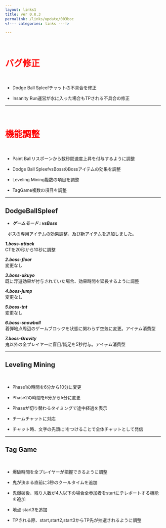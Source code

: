 ```yaml
---
layout: links1
title: ver 0.0.3
permalink: /links/update/003boc
<!--- categories: links ---!>

---
```

<br>
<h1 id="1"><font color="red">バグ修正</font></h1><br>

+ <span class="green-badge">Dodge Ball Spleef</span>チャットの不具合を修正

+ <span class="blue-badge">Insanity Run</span>運営が水に入った場合もTPされる不具合の修正


-----------------------------------------------------------

<br>
<h1 id="1"><font color="red">機能調整</font></h1><br>

+ <span class="blue-badge">Paint Ball</span>リスポーンから数秒間速度上昇を付与するように調整

+ <span class="green-badge">Dodge Ball Spleef</span>vsBossのBossアイテムの効果を調整

+ <span class="yellow-badge">Leveling Mining</span>複数の項目を調整 

+ <span class="red-badge">TagGame</span>複数の項目を調整 



-----------------------------------------------------------
## DodgeBallSpleef  

+ ***ゲームモード : vsBoss***

  
ボスの専用アイテムの効果調整、及び新アイテムを追加しました。

***1.boss-attack***<br>
CTを20秒から10秒に調整<br>

***2.boss-floor***<br>
変更なし<br>

***3.boss-ukuyo***<br>
既に浮遊効果が付与されていた場合、効果時間を延長するように調整<br>

***4.boss-jump***<br>
変更なし<br>

***5.boss-tnt***<br>
変更なし<br>

***6.boss-snowball***<br>
着弾地点周辺のゲームブロックを状態に関わらず空気に変更。アイテム消費型<br>

***7.boss-Gravity***<br>
鬼以外の全プレイヤーに盲目/鈍足を5秒付与。アイテム消費型<br>


-----------------------------------------------------------
## Leveling Mining  
  
+ Phase1の時間を6分から10分に変更  

+ Phase2の時間を6分から5分に変更  

+ Phaseが切り替わるタイミングで途中経過を表示  

+ チームチャットに対応 

+ チャット時、文字の先頭に!をつけることで全体チャットとして発信 


-----------------------------------------------------------
## Tag Game
  
+ 爆破時間を全プレイヤーが把握できるように調整  

+ 鬼が決まる直前に3秒のクールタイムを追加  

+ 鬼爆破後、残り人数が4人以下の場合全参加者をstartにテレポートする機能を追加  

+ 地点 start3を追加  

+ TPされる際、start,start2,start3からTP先が抽選されるように調整












